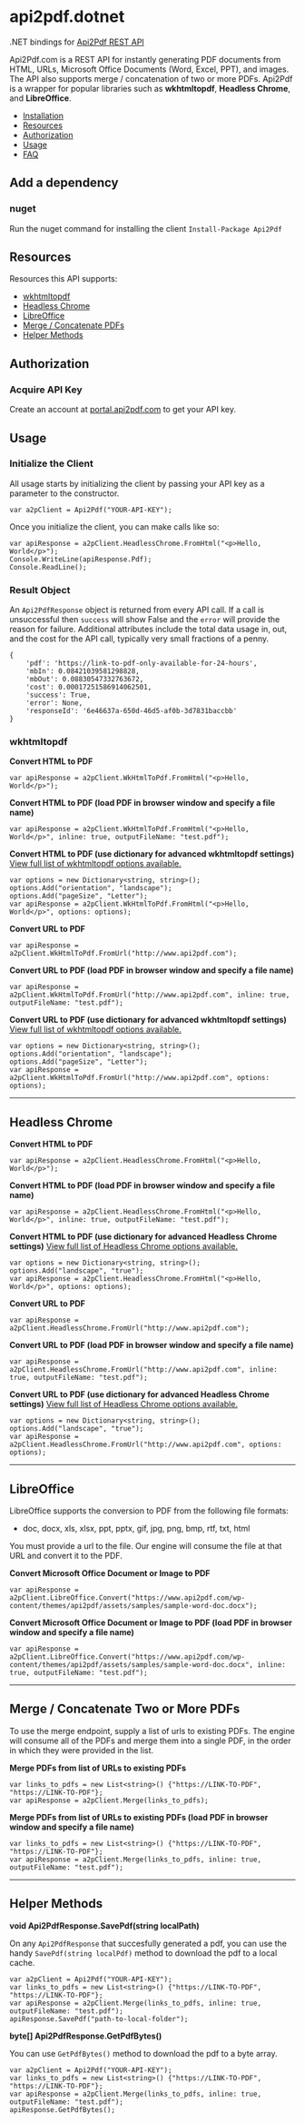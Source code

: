 # api2pdf.dotnet
.NET bindings for [Api2Pdf REST API](https://www.api2pdf.com/documentation) 

Api2Pdf.com is a REST API for instantly generating PDF documents from HTML, URLs, Microsoft Office Documents (Word, Excel, PPT), and images. The API also supports merge / concatenation of two or more PDFs. Api2Pdf is a wrapper for popular libraries such as **wkhtmltopdf**, **Headless Chrome**, and **LibreOffice**.

- [Installation](#installation)
- [Resources](#resources)
- [Authorization](#authorization)
- [Usage](#usage)
- [FAQ](https://www.api2pdf.com/faq)


## <a name="installation"></a>Add a dependency

### nuget

Run the nuget command for installing the client `Install-Package Api2Pdf`

## <a name="resources"></a>Resources

Resources this API supports:

- [wkhtmltopdf](#wkhtmltopdf)
- [Headless Chrome](#chrome)
- [LibreOffice](#libreoffice)
- [Merge / Concatenate PDFs](#merge)
- [Helper Methods](#helpers)

## <a name="authorization"></a>Authorization

### Acquire API Key

Create an account at [portal.api2pdf.com](https://portal.api2pdf.com/register) to get your API key.
    
## <a name="#usage"></a>Usage

### Initialize the Client

All usage starts by initializing the client by passing your API key as a parameter to the constructor.

    var a2pClient = Api2Pdf("YOUR-API-KEY");

Once you initialize the client, you can make calls like so:

    var apiResponse = a2pClient.HeadlessChrome.FromHtml("<p>Hello, World</p>");
    Console.WriteLine(apiResponse.Pdf);
    Console.ReadLine();
    
### Result Object

An `Api2PdfResponse` object is returned from every API call. If a call is unsuccessful then `success` will show False and the `error` will provide the reason for failure. Additional attributes include the total data usage in, out, and the cost for the API call, typically very small fractions of a penny.

    {
	    'pdf': 'https://link-to-pdf-only-available-for-24-hours',
	    'mbIn': 0.08421039581298828,
	    'mbOut': 0.08830547332763672,
	    'cost': 0.00017251586914062501,
	    'success': True,
	    'error': None,
	    'responseId': '6e46637a-650d-46d5-af0b-3d7831baccbb'
    }
    
### <a name="wkhtmltopdf"></a> wkhtmltopdf

**Convert HTML to PDF**

    var apiResponse = a2pClient.WkHtmlToPdf.FromHtml("<p>Hello, World</p>");
    
**Convert HTML to PDF (load PDF in browser window and specify a file name)**

    var apiResponse = a2pClient.WkHtmlToPdf.FromHtml("<p>Hello, World</p>", inline: true, outputFileName: "test.pdf");
    
**Convert HTML to PDF (use dictionary for advanced wkhtmltopdf settings)**
[View full list of wkhtmltopdf options available.](https://www.api2pdf.com/documentation/advanced-options-wkhtmltopdf/)

    var options = new Dictionary<string, string>();
    options.Add("orientation", "landscape");
    options.Add("pageSize", "Letter");
    var apiResponse = a2pClient.WkHtmlToPdf.FromHtml("<p>Hello, World</p>", options: options);

**Convert URL to PDF**

    var apiResponse = a2pClient.WkHtmlToPdf.FromUrl("http://www.api2pdf.com");
    
**Convert URL to PDF (load PDF in browser window and specify a file name)**

    var apiResponse = a2pClient.WkHtmlToPdf.FromUrl("http://www.api2pdf.com", inline: true, outputFileName: "test.pdf");
    
**Convert URL to PDF (use dictionary for advanced wkhtmltopdf settings)**
[View full list of wkhtmltopdf options available.](https://www.api2pdf.com/documentation/advanced-options-wkhtmltopdf/)

    var options = new Dictionary<string, string>();
    options.Add("orientation", "landscape");
    options.Add("pageSize", "Letter");
    var apiResponse = a2pClient.WkHtmlToPdf.FromUrl("http://www.api2pdf.com", options: options);


---

## <a name="chrome"></a>Headless Chrome

**Convert HTML to PDF**

    var apiResponse = a2pClient.HeadlessChrome.FromHtml("<p>Hello, World</p>");
    
**Convert HTML to PDF (load PDF in browser window and specify a file name)**

    var apiResponse = a2pClient.HeadlessChrome.FromHtml("<p>Hello, World</p>", inline: true, outputFileName: "test.pdf");
    
**Convert HTML to PDF (use dictionary for advanced Headless Chrome settings)**
[View full list of Headless Chrome options available.](https://www.api2pdf.com/documentation/advanced-options-headless-chrome/)

    var options = new Dictionary<string, string>();
    options.Add("landscape", "true");
    var apiResponse = a2pClient.HeadlessChrome.FromHtml("<p>Hello, World</p>", options: options);

**Convert URL to PDF**

    var apiResponse = a2pClient.HeadlessChrome.FromUrl("http://www.api2pdf.com");
    
**Convert URL to PDF (load PDF in browser window and specify a file name)**

    var apiResponse = a2pClient.HeadlessChrome.FromUrl("http://www.api2pdf.com", inline: true, outputFileName: "test.pdf");
    
**Convert URL to PDF (use dictionary for advanced Headless Chrome settings)**
[View full list of Headless Chrome options available.](https://www.api2pdf.com/documentation/advanced-options-headless-chrome/)

    var options = new Dictionary<string, string>();
    options.Add("landscape", "true");
    var apiResponse = a2pClient.HeadlessChrome.FromUrl("http://www.api2pdf.com", options: options);
    
---

## <a name="libreoffice"></a>LibreOffice

LibreOffice supports the conversion to PDF from the following file formats:

- doc, docx, xls, xlsx, ppt, pptx, gif, jpg, png, bmp, rtf, txt, html

You must provide a url to the file. Our engine will consume the file at that URL and convert it to the PDF.

**Convert Microsoft Office Document or Image to PDF**

    var apiResponse = a2pClient.LibreOffice.Convert("https://www.api2pdf.com/wp-content/themes/api2pdf/assets/samples/sample-word-doc.docx");
    
**Convert Microsoft Office Document or Image to PDF (load PDF in browser window and specify a file name)**

    var apiResponse = a2pClient.LibreOffice.Convert("https://www.api2pdf.com/wp-content/themes/api2pdf/assets/samples/sample-word-doc.docx", inline: true, outputFileName: "test.pdf");
    
---
    
## <a name="merge"></a>Merge / Concatenate Two or More PDFs

To use the merge endpoint, supply a list of urls to existing PDFs. The engine will consume all of the PDFs and merge them into a single PDF, in the order in which they were provided in the list.

**Merge PDFs from list of URLs to existing PDFs**

    var links_to_pdfs = new List<string>() {"https://LINK-TO-PDF", "https://LINK-TO-PDF"};
    var apiResponse = a2pClient.Merge(links_to_pdfs);

**Merge PDFs from list of URLs to existing PDFs (load PDF in browser window and specify a file name)**

    var links_to_pdfs = new List<string>() {"https://LINK-TO-PDF", "https://LINK-TO-PDF"};
    var apiResponse = a2pClient.Merge(links_to_pdfs, inline: true, outputFileName: "test.pdf");
    
---
    
## <a name="helpers"></a>Helper Methods

**void Api2PdfResponse.SavePdf(string localPath)**

On any `Api2PdfResponse` that succesfully generated a pdf, you can use the handy `SavePdf(string localPdf)` method to download the pdf to a local cache.

    var a2pClient = Api2Pdf("YOUR-API-KEY");
    var links_to_pdfs = new List<string>() {"https://LINK-TO-PDF", "https://LINK-TO-PDF"};
    var apiResponse = a2pClient.Merge(links_to_pdfs, inline: true, outputFileName: "test.pdf");
    apiResponse.SavePdf("path-to-local-folder");

**byte[] Api2PdfResponse.GetPdfBytes()**

You can use `GetPdfBytes()` method to download the pdf to a byte array.

    var a2pClient = Api2Pdf("YOUR-API-KEY");
    var links_to_pdfs = new List<string>() {"https://LINK-TO-PDF", "https://LINK-TO-PDF"};
    var apiResponse = a2pClient.Merge(links_to_pdfs, inline: true, outputFileName: "test.pdf");
    apiResponse.GetPdfBytes();
    

